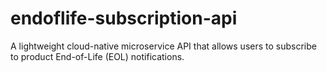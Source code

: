 # endoflife-subscription-api
A lightweight cloud-native microservice API that allows users to subscribe to product End-of-Life (EOL) notifications.

